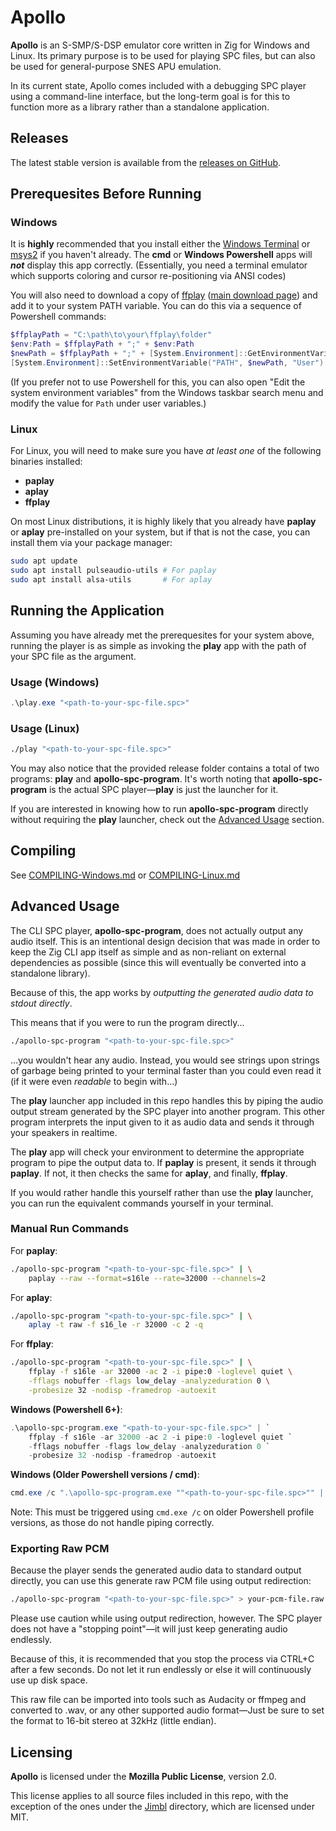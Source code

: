 # Apollo

**Apollo** is an S-SMP/S-DSP emulator core written in Zig for Windows and Linux. Its primary purpose is to be used for playing SPC files, but can also be used for general-purpose SNES APU emulation.

In its current state, Apollo comes included with a debugging SPC player using a command-line interface, but the long-term goal is for this to function more as a library rather than a standalone application.

## Releases

The latest stable version is available from the [releases on GitHub](https://github.com/jimmy-dsi/apollo-spc/releases).

## Prerequesites Before Running

### Windows

It is **highly** recommended that you install either the [Windows Terminal](https://learn.microsoft.com/en-us/windows/terminal/install) or [msys2](https://www.msys2.org/) if you haven't already. The **cmd** or **Windows Powershell** apps will ***not*** display this app correctly. (Essentially, you need a terminal emulator which supports coloring and cursor re-positioning via ANSI codes)

You will also need to download a copy of [ffplay](https://github.com/ffbinaries/ffbinaries-prebuilt/releases/download/v4.4.1/ffplay-4.4.1-win-64.zip) ([main download page](https://ffbinaries.com/downloads)) and add it to your system PATH variable. You can do this via a sequence of Powershell commands:

```powershell
$ffplayPath = "C:\path\to\your\ffplay\folder"
$env:Path = $ffplayPath + ";" + $env:Path
$newPath = $ffplayPath + ";" + [System.Environment]::GetEnvironmentVariable("PATH", "User")
[System.Environment]::SetEnvironmentVariable("PATH", $newPath, "User")
```

(If you prefer not to use Powershell for this, you can also open "Edit the system environment variables" from the Windows taskbar search menu and modify the value for `Path` under user variables.)

### Linux

For Linux, you will need to make sure you have *at least one* of the following binaries installed:
- **paplay**
- **aplay**
- **ffplay**

On most Linux distributions, it is highly likely that you already have **paplay** or **aplay** pre-installed on your system, but if that is not the case, you can install them via your package manager:

```bash
sudo apt update
sudo apt install pulseaudio-utils # For paplay
sudo apt install alsa-utils       # For aplay
```

## Running the Application

Assuming you have already met the prerequesites for your system above, running the player is as simple as invoking the **play** app with the path of your SPC file as the argument.

### Usage (Windows)

```powershell
.\play.exe "<path-to-your-spc-file.spc>"
```

### Usage (Linux)

```bash
./play "<path-to-your-spc-file.spc>"
```

You may also notice that the provided release folder contains a total of two programs: **play** and **apollo-spc-program**. It's worth noting that **apollo-spc-program** is the actual SPC player—**play** is just the launcher for it.

If you are interested in knowing how to run **apollo-spc-program** directly without requiring the **play** launcher, check out the [Advanced Usage](#advanced-usage) section.

## Compiling

See [COMPILING-Windows.md](COMPILING-Windows.md) or [COMPILING-Linux.md](COMPILING-Linux.md)

## Advanced Usage

The CLI SPC player, **apollo-spc-program**, does not actually output any audio itself. This is an intentional design decision that was made in order to keep the Zig CLI app itself as simple and as non-reliant on external dependencies as possible (since this will eventually be converted into a standalone library).

Because of this, the app works by *outputting the generated audio data to stdout directly*.

This means that if you were to run the program directly...
```bash
./apollo-spc-program "<path-to-your-spc-file.spc>"
```
...you wouldn't hear any audio. Instead, you would see strings upon strings of garbage being printed to your terminal faster than you could even read it (if it were even *readable* to begin with...)

The **play** launcher app included in this repo handles this by piping the audio output stream generated by the SPC player into another program. This other program interprets the input given to it as audio data and sends it through your speakers in realtime.

The **play** app will check your environment to determine the appropriate program to pipe the output data to. If **paplay** is present, it sends it through **paplay**. If not, it then checks the same for **aplay**, and finally, **ffplay**.

If you would rather handle this yourself rather than use the **play** launcher, you can run the equivalent commands yourself in your terminal.

### Manual Run Commands

For **paplay**:
```bash
./apollo-spc-program "<path-to-your-spc-file.spc>" | \
    paplay --raw --format=s16le --rate=32000 --channels=2
```

For **aplay**:
```bash
./apollo-spc-program "<path-to-your-spc-file.spc>" | \
    aplay -t raw -f s16_le -r 32000 -c 2 -q
```

For **ffplay**:
```bash
./apollo-spc-program "<path-to-your-spc-file.spc>" | \
    ffplay -f s16le -ar 32000 -ac 2 -i pipe:0 -loglevel quiet \
    -fflags nobuffer -flags low_delay -analyzeduration 0 \
    -probesize 32 -nodisp -framedrop -autoexit
```

**Windows (Powershell 6+)**:
```powershell
.\apollo-spc-program.exe "<path-to-your-spc-file.spc>" | `
    ffplay -f s16le -ar 32000 -ac 2 -i pipe:0 -loglevel quiet `
    -fflags nobuffer -flags low_delay -analyzeduration 0 `
    -probesize 32 -nodisp -framedrop -autoexit
```

**Windows (Older Powershell versions / cmd)**:
```powershell
cmd.exe /c ".\apollo-spc-program.exe ""<path-to-your-spc-file.spc>"" | ffplay -f s16le -ar 32000 -ac 2 -i pipe:0 -loglevel quiet -fflags nobuffer -flags low_delay -analyzeduration 0 -probesize 32 -nodisp -framedrop -autoexit"
```
Note: This must be triggered using `cmd.exe /c` on older Powershell profile versions, as those do not handle piping correctly.

### Exporting Raw PCM

Because the player sends the generated audio data to standard output directly, you can use this generate raw PCM file using output redirection:

```bash
./apollo-spc-program "<path-to-your-spc-file.spc>" > your-pcm-file.raw
```

Please use caution while using output redirection, however. The SPC player does not have a "stopping point"—it will just keep generating audio endlessly.

Because of this, it is recommended that you stop the process via CTRL+C after a few seconds. Do not let it run endlessly or else it will continuously use up disk space.

This raw file can be imported into tools such as Audacity or ffmpeg and converted to .wav, or any other supported audio format—Just be sure to set the format to 16-bit stereo at 32kHz (little endian).

## Licensing

**Apollo** is licensed under the **Mozilla Public License**, version 2.0.

This license applies to all source files included in this repo, with the exception of the ones under the [Jimbl](src/cli/play/Jimbl) directory, which are licensed under MIT.